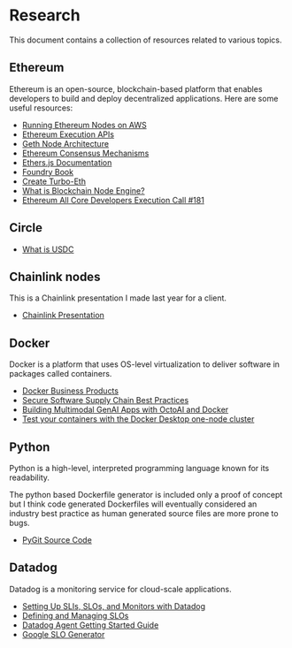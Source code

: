 # Research

This document contains a collection of resources related to various topics.

## Ethereum

Ethereum is an open-source, blockchain-based platform that enables developers to build and deploy decentralized applications. Here are some useful resources:

- [Running Ethereum Nodes on AWS](https://aws.amazon.com/blogs/database/run-ethereum-nodes-on-aws/)
- [Ethereum Execution APIs](https://github.com/ethereum/execution-apis/tree/main/src/engine)
- [Geth Node Architecture](https://geth.ethereum.org/docs/fundamentals/node-architecture)
- [Ethereum Consensus Mechanisms](https://ethereum.org/en/developers/docs/consensus-mechanisms/pos)
- [Ethers.js Documentation](https://docs.ethers.org/v6/)
- [Foundry Book](https://book.getfoundry.sh/)
- [Create Turbo-Eth](https://github.com/turbo-eth/create-turbo-eth)
- [What is Blockchain Node Engine?](https://cloud.google.com/blockchain-node-engine/docs/overview)
- [Ethereum All Core Developers Execution Call #181](https://www.galaxy.com/insights/research/ethereum-all-core-developers-execution-call-181/)

## Circle

- [What is USDC](https://developers.circle.com/stablecoins/docs/what-is-usdc)

## Chainlink nodes

This is a Chainlink presentation I made last year for a client.

- [Chainlink Presentation](https://docs.google.com/presentation/d/1gnTWuusMh8vYbW2R2zybnFGNnfg6ubE7wwlaL7qcdIQ/edit?pli=1#slide=id.p)

## Docker

Docker is a platform that uses OS-level virtualization to deliver software in packages called containers.

- [Docker Business Products](https://www.docker.com/products/business/)
- [Secure Software Supply Chain Best Practices](https://www.docker.com/blog/secure-software-supply-chain-best-practices/)
- [Building Multimodal GenAI Apps with OctoAI and Docker](https://www.docker.com/blog/build-multimodal-genai-apps-with-octoai-and-docker/)
- [Test your containers with the Docker Desktop one-node cluster](https://www.docker.com/static/test-lab-docker-kubernetes-admin-magazine-article.pdf)

## Python

Python is a high-level, interpreted programming language known for its readability.

The python based Dockerfile generator is included only a proof of concept but I think code generated Dockerfiles will eventually considered an industry best practice as human generated source files are more prone to bugs.

- [PyGit Source Code](https://github.com/benhoyt/pygit/blob/master/pygit.py)

## Datadog

Datadog is a monitoring service for cloud-scale applications.

- [Setting Up SLIs, SLOs, and Monitors with Datadog](https://engineering.sada.com/setting-up-slis-slos-and-monitors-with-datadog-f0428b36436e)
- [Defining and Managing SLOs](https://www.datadoghq.com/blog/define-and-manage-slos/)
- [Datadog Agent Getting Started Guide](https://docs.datadoghq.com/getting_started/agent/)
- [Google SLO Generator](https://github.com/google/slo-generator/blob/master/README.md)